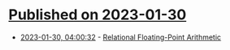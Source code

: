 # [Published on 2023-01-30](index.md)

* [2023-01-30, 04:00:32](https://lobste.rs/s/imrxaw/relational_floating_point_arithmetic) - [Relational Floating-Point Arithmetic](https://www.cs.toronto.edu/~lczhang/sandre_float2021.pdf)
